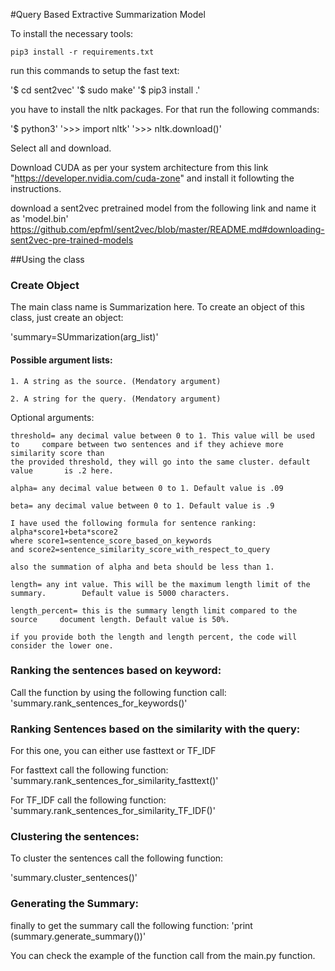 #Query Based Extractive Summarization Model

To install the necessary tools:

`pip3 install -r requirements.txt`

run this commands to setup the fast text:

'$ cd sent2vec'
'$ sudo make'
'$ pip3 install .'

you have to install the nltk packages. For that run the following commands:

'$ python3'
'>>> import nltk'
'>>> nltk.download()'

Select all and download.

Download CUDA as per your system architecture from this link "https://developer.nvidia.com/cuda-zone" and install it followting the instructions.

download a sent2vec pretrained model from the following link and name it as 'model.bin'
https://github.com/epfml/sent2vec/blob/master/README.md#downloading-sent2vec-pre-trained-models



##Using the class

### Create Object
The main class name is Summarization here. To create an object of this class, just create an object: 

'summary=SUmmarization(arg_list)'

#### Possible argument lists:

 	1. A string as the source. (Mendatory argument) 

	2. A string for the query. (Mendatory argument)


Optional arguments:
	
	threshold= any decimal value between 0 to 1. This value will be used to 	compare between two sentences and if they achieve more similarity score than
	the provided threshold, they will go into the same cluster. default value 		is .2 here.

	alpha= any decimal value between 0 to 1. Default value is .09

	beta= any decimal value between 0 to 1. Default value is .9

	I have used the following formula for sentence ranking: alpha*score1+beta*score2
	where score1=sentence_score_based_on_keywords
	and score2=sentence_similarity_score_with_respect_to_query
	
	also the summation of alpha and beta should be less than 1.

	length= any int value. This will be the maximum length limit of the summary. 		Default value is 5000 characters.

	length_percent= this is the summary length limit compared to the source 	document length. Default value is 50%.

	if you provide both the length and length percent, the code will consider the lower one.


### Ranking the sentences based on keyword: 
Call the function by using the following function call:
'summary.rank_sentences_for_keywords()'

### Ranking Sentences based on the similarity with the query: 
For this one, you can either use fasttext or TF_IDF

For fasttext call the following function:
'summary.rank_sentences_for_similarity_fasttext()'

For TF_IDF call the following function:
'summary.rank_sentences_for_similarity_TF_IDF()'

### Clustering the sentences: 

To cluster the sentences call the following function: 

'summary.cluster_sentences()'

### Generating the Summary:

finally to get the summary call the following function: 
'print (summary.generate_summary())'




You can check the example of the function call from the main.py function.





